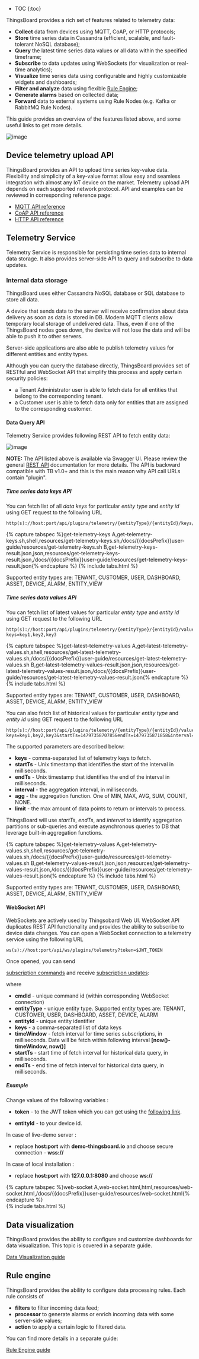 
* TOC
{:toc}

ThingsBoard provides a rich set of features related to telemetry data:

 - **Collect** data from devices using MQTT, CoAP, or HTTP protocols;
 - **Store** time series data in Cassandra (efficient, scalable, and fault-tolerant NoSQL database);
 - **Query** the latest time series data values or all data within the specified timeframe;
 - **Subscribe** to data updates using WebSockets (for visualization or real-time analytics);
 - **Visualize** time series data using configurable and highly customizable widgets and dashboards;
 - **Filter and analyze** data using flexible [Rule Engine](/docs/{{docsPrefix}}user-guide/rule-engine-2-0/re-getting-started/);
 - **Generate alarms** based on collected data;
 - **Forward** data to external systems using Rule Nodes (e.g. Kafka or RabbitMQ Rule Nodes).

This guide provides an overview of the features listed above, and some useful links to get more details.  

![image](/images/user-guide/telemetry.svg)

## Device telemetry upload API

ThingsBoard provides an API to upload time series key-value data.
Flexibility and simplicity of a key-value format allow easy and seamless integration with almost any IoT device on the market.
Telemetry upload API depends on each supported network protocol.
API and examples can be reviewed in corresponding reference page:

 - [MQTT API reference](/docs/{{docsPrefix}}reference/mqtt-api/#telemetry-upload-api)
 - [CoAP API reference](/docs/{{docsPrefix}}reference/coap-api/#telemetry-upload-api)
 - [HTTP API reference](/docs/{{docsPrefix}}reference/http-api/#telemetry-upload-api)
  
## Telemetry Service

Telemetry Service is responsible for persisting time series data to internal data storage. It also 
provides server-side API to query and subscribe to data updates. 

### Internal data storage

ThingsBoard uses either Cassandra NoSQL database or SQL database to store all data.

A device that sends data to the server will receive confirmation about data delivery as soon as data is stored in DB.
Modern MQTT clients allow temporary local storage of undelivered data. 
Thus, even if one of the ThingsBoard nodes goes down, the device will not lose the data and will be able to push it to other servers.
 
Server-side applications are also able to publish telemetry values for different entities and entity types.
  
Although you can query the database directly, ThingsBoard provides set of RESTful and WebSocket API that simplify this process and apply certain security policies:
 
 - a Tenant Administrator user is able to fetch data for all entities that belong to the corresponding tenant.
 - a Customer user is able to fetch data only for entities that are assigned to the corresponding customer.
  
#### Data Query API

Telemetry Service provides following REST API to fetch entity data:

![image](/images/user-guide/telemetry-service/rest-api.png)

**NOTE:** The API listed above is available via Swagger UI. Please review the general [REST API](/docs/{{docsPrefix}}reference/rest-api/) documentation for more details.
The API is backward compatible with TB v1.0+ and this is the main reason why API call URLs contain "plugin".

##### Time series data keys API

You can fetch list of all *data keys* for particular *entity type* and *entity id* using GET request to the following URL  
 
```shell
http(s)://host:port/api/plugins/telemetry/{entityType}/{entityId}/keys/timeseries
```

{% capture tabspec %}get-telemetry-keys
A,get-telemetry-keys.sh,shell,resources/get-telemetry-keys.sh,/docs/{{docsPrefix}}user-guide/resources/get-telemetry-keys.sh
B,get-telemetry-keys-result.json,json,resources/get-telemetry-keys-result.json,/docs/{{docsPrefix}}user-guide/resources/get-telemetry-keys-result.json{% endcapture %}
{% include tabs.html %}

Supported entity types are: TENANT, CUSTOMER, USER, DASHBOARD, ASSET, DEVICE, ALARM, ENTITY_VIEW

##### Time series data values API

You can fetch list of latest values for particular *entity type* and *entity id* using GET request to the following URL  
 
```shell
http(s)://host:port/api/plugins/telemetry/{entityType}/{entityId}/values/timeseries?keys=key1,key2,key3
```

{% capture tabspec %}get-latest-telemetry-values
A,get-latest-telemetry-values.sh,shell,resources/get-latest-telemetry-values.sh,/docs/{{docsPrefix}}user-guide/resources/get-latest-telemetry-values.sh
B,get-latest-telemetry-values-result.json,json,resources/get-latest-telemetry-values-result.json,/docs/{{docsPrefix}}user-guide/resources/get-latest-telemetry-values-result.json{% endcapture %}
{% include tabs.html %}

Supported entity types are: TENANT, CUSTOMER, USER, DASHBOARD, ASSET, DEVICE, ALARM, ENTITY_VIEW

You can also fetch list of historical values for particular *entity type* and *entity id* using GET request to the following URL  
 
```shell
http(s)://host:port/api/plugins/telemetry/{entityType}/{entityId}/values/timeseries?keys=key1,key2,key3&startTs=1479735870785&endTs=1479735871858&interval=60000&limit=100&agg=AVG
```

The supported parameters are described below:

 - **keys** - comma-separated list of telemetry keys to fetch.
 - **startTs** - Unix timestamp that identifies the start of the interval in milliseconds.
 - **endTs** - Unix timestamp that identifies the end of the interval in milliseconds.
 - **interval** - the aggregation interval, in milliseconds.
 - **agg** - the aggregation function. One of MIN, MAX, AVG, SUM, COUNT, NONE.
 - **limit** - the max amount of data points to return or intervals to process.

ThingsBoard will use *startTs*, *endTs*, and *interval* to identify aggregation partitions or sub-queries and execute asynchronous queries to DB that leverage built-in aggregation functions.

{% capture tabspec %}get-telemetry-values
A,get-telemetry-values.sh,shell,resources/get-telemetry-values.sh,/docs/{{docsPrefix}}user-guide/resources/get-telemetry-values.sh
B,get-telemetry-values-result.json,json,resources/get-telemetry-values-result.json,/docs/{{docsPrefix}}user-guide/resources/get-telemetry-values-result.json{% endcapture %}
{% include tabs.html %}

Supported entity types are: TENANT, CUSTOMER, USER, DASHBOARD, ASSET, DEVICE, ALARM, ENTITY_VIEW

#### WebSocket API

WebSockets are actively used by Thingsobard Web UI. WebSocket API duplicates REST API functionality and provides the ability to subscribe to device data changes.
You can open a WebSocket connection to a telemetry service using the following URL

```shell
ws(s)://host:port/api/ws/plugins/telemetry?token=$JWT_TOKEN
```

Once opened, you can send 

[subscription commands](https://github.com/thingsboard/thingsboard/blob/master/application/src/main/java/org/thingsboard/server/service/telemetry/cmd/TelemetryPluginCmdsWrapper.java) 
and receive 
[subscription updates](https://github.com/thingsboard/thingsboard/blob/master/application/src/main/java/org/thingsboard/server/service/telemetry/sub/TelemetrySubscriptionUpdate.java):

where 

 - **cmdId** - unique command id (within corresponding WebSocket connection)
 - **entityType** - unique entity type. Supported entity types are: TENANT, CUSTOMER, USER, DASHBOARD, ASSET, DEVICE, ALARM
 - **entityId** - unique entity identifier
 - **keys** - a comma-separated list of data keys
 - **timeWindow** - fetch interval for time series subscriptions, in milliseconds. Data will be fetch within following interval **[now()-timeWindow, now()]**
 - **startTs** - start time of fetch interval for historical data query, in milliseconds.
 - **endTs** - end time of fetch interval for historical data query, in milliseconds.
 
##### Example 

Change values of the following variables : 

 - **token** - to the JWT token which you can get using the [following link](/docs/{{docsPrefix}}reference/rest-api/#rest-api-auth).

 - **entityId** - to your device id.
 
 In case of live-demo server : 
 
 - replace **host:port** with **demo-thingsboard.io** and choose secure connection - **wss://**
 
 In case of local installation :
 
 - replace **host:port** with **127.0.0.1:8080** and choose **ws://**
 
{% capture tabspec %}web-socket
A,web-socket.html,html,resources/web-socket.html,/docs/{{docsPrefix}}user-guide/resources/web-socket.html{% endcapture %}  
{% include tabs.html %}

## Data visualization

ThingsBoard provides the ability to configure and customize dashboards for data visualization.
This topic is covered in a separate guide.    
<p><a href="/docs/{{docsPrefix}}user-guide/visualization" class="button">Data Visualization guide</a></p>

## Rule engine

ThingsBoard provides the ability to configure data processing rules.
Each rule consists of

 - **filters** to filter incoming data feed; 
 - **processor** to generate alarms or enrich incoming data with some server-side values;
 - **action** to apply a certain logic to filtered data.

You can find more details in a separate guide:    
<p><a href="/docs/{{docsPrefix}}user-guide/rule-engine-2-0/re-getting-started/" class="button">Rule Engine guide</a></p>
    
